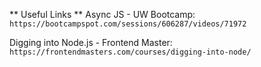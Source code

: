 ** Useful Links **
Async JS - UW Bootcamp:
`https://bootcampspot.com/sessions/606287/videos/71972`

Digging into Node.js - Frontend Master:
`https://frontendmasters.com/courses/digging-into-node/`

